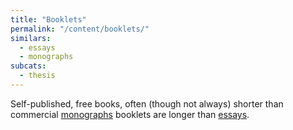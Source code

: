 ```yaml
---
title: "Booklets"
permalink: "/content/booklets/"
similars:
  - essays
  - monographs
subcats:
  - thesis
---
```


Self-published, free books, often (though not always) shorter than commercial [monographs](/categories/monographs) booklets are longer than [essays](/content/essays).
